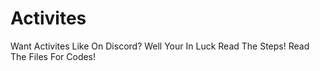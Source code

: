 # Activites
Want Activites Like On Discord? Well Your In Luck Read The Steps!
Read The Files For Codes!
